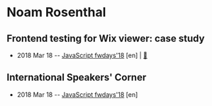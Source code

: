 # Noam Rosenthal

## Frontend testing for Wix viewer: case study
- 2018 Mar 18 -- [JavaScript fwdays&#39;18](https://youtu.be/IYunRopn6fg) [en] | [:notebook:](https://www.slideshare.net/fwdays/noam-rosenthal-frontend-testing-for-wix-viewer-case-study)  
## International Speakers&#39; Corner
- 2018 Mar 18 -- [JavaScript fwdays&#39;18](https://youtu.be/0WMLFRz6veY) [en]   
